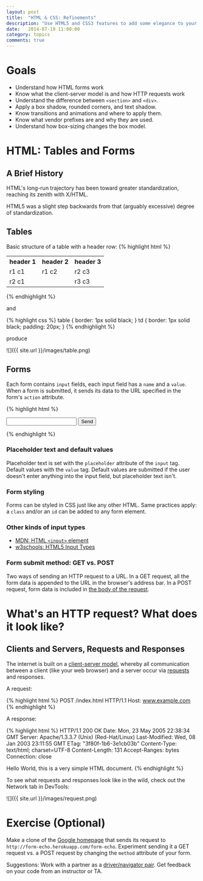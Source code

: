 ```yaml
---
layout: post
title:  "HTML & CSS: Refinements"
description: "Use HTML5 and CSS3 features to add some elegance to your site's UX."
date:   2014-07-19 11:00:00
category: topics
comments: true
---
```


Goals
=====
* Understand how HTML forms work
* Know what the client-server model is and how HTTP requests work
* Understand the difference between `<section>` and `<div>`.
* Apply a box shadow, rounded corners, and text shadow.
* Know transitions and animations and where to apply them.
* Know what vendor prefixes are and why they are used.
* Understand how box-sizing changes the box model.


HTML: Tables and Forms
=======================

A Brief History
---------------

HTML's long-run trajectory has been toward greater standardization, reaching its zenith with X/HTML.

HTML5 was a slight step backwards from that (arguably excessive) degree of standardization.

Tables
------
Basic structure of a table with a header row:
{% highlight html %}
<table>
    <tr> <!-- header row -->
        <th>header 1</th> <th>header 2</th> <th>header 3</th>
    </tr>
    <tr> <!-- row 1 -->
        <td> r1 c1 </td> <td> r1 c2  </td> <td> r2 c3 </td>
    </tr>
    <tr> <!-- row 2 -->
        <td> r2 c1 </td> <td>  &nbsp; </td> <td> r3 c3 </td>
    </tr>
</table>
{% endhighlight %}

and

{% highlight css %}
table {
    border: 1px solid black;
}
td {
    border: 1px solid black;
    padding: 20px;
}
{% endhighlight %}

produce

![]({{ site.url }}/images/table.png)

Forms
-----

Each form contains `input` fields, each input field has a `name` and a `value`.  When a form is submitted, it sends its data to the URL specified in the form's `action` attribute.

{% highlight html %}
<form action="<!-- form destination goes here -->" method="get" accept-charset="utf-8">
    <input type="text" name="recipient">  <!-- a text input field named 'recipient' -->
    <!-- input fields go here  -->
    <input type="submit" value="Send"> <!-- submit button  -->
</form>
{% endhighlight %}

### Placeholder text and default values

Placeholder text is set with the `placeholder` attribute of the `input` tag. Default values with the `value` tag. Default values are submitted if the user doesn't enter anything into the input field, but placeholder text isn't.

### Form styling

Forms can be styled in CSS just like any other HTML. Same practices apply: a `class` and/or an `id` can be added to any form element.


### Other kinds of input types

* [MDN: HTML `<input>` element][mdn-input]
* [w3schools: HTML5 Input Types][w3s-input]

[mdn-input]: https://developer.mozilla.org/en-US/docs/Web/HTML/Element/Input
[w3s-input]: http://www.w3schools.com/html/html5_form_input_types.asp

### Form submit method: GET vs. POST

Two ways of sending an HTTP request to a URL. In a GET request, all the form data is appended to the URL in the browser's address bar. In a POST request, form data is included in [the body of the request](https://stackoverflow.com/questions/8417224/how-to-mimic-an-html-form-submission-in-a-post-request).



What's an HTTP request? What does it look like?
===============================================

Clients and Servers, Requests and Responses
--------------------------------------------

The internet is built on a [client-server model](https://en.wikipedia.org/wiki/Client%E2%80%93server_model), whereby all communication between a client (like your web browser) and a server occur via [requests](https://stackoverflow.com/questions/8417224/how-to-mimic-an-html-form-submission-in-a-post-request?answertab=votes#tab-top) and responses.

A request:

{% highlight html %}
POST /index.html HTTP/1.1
Host: www.example.com
{% endhighlight %}

A response:

{% highlight html %}
HTTP/1.1 200 OK
Date: Mon, 23 May 2005 22:38:34 GMT
Server: Apache/1.3.3.7 (Unix) (Red-Hat/Linux)
Last-Modified: Wed, 08 Jan 2003 23:11:55 GMT
ETag: "3f80f-1b6-3e1cb03b"
Content-Type: text/html; charset=UTF-8
Content-Length: 131
Accept-Ranges: bytes
Connection: close

<html>
<head>
  <title>An Example Page</title>
</head>
<body>
  Hello World, this is a very simple HTML document.
</body>
</html>
{% endhighlight %}

To see what requests and responses look like in the wild, check out the Network tab in DevTools:

![]({{ site.url }}/images/request.png)



Exercise (Optional)
====================
Make a clone of the [Google homepage](http://www.google.com) that sends its request to `http://form-echo.herokuapp.com/form-echo`. Experiment sending it a GET request vs. a POST request by changing the `method` attribute of your form.

Suggestions: Work with a partner as a [driver/navigator pair][pairing-primer]. Get feedback on your code from an instructor or TA.

[pairing-primer]:http://www.wikihow.com/Pair-Program
